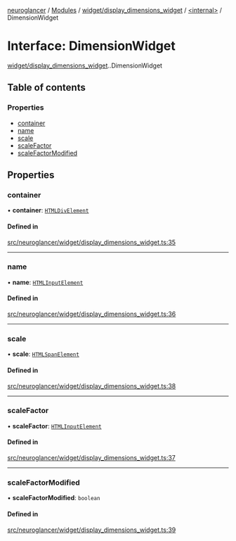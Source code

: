 [neuroglancer](../README.md) / [Modules](../modules.md) / [widget/display\_dimensions\_widget](../modules/widget_display_dimensions_widget.md) / [<internal\>](../modules/widget_display_dimensions_widget._internal_.md) / DimensionWidget

# Interface: DimensionWidget

[widget/display_dimensions_widget](../modules/widget_display_dimensions_widget.md).[<internal>](../modules/widget_display_dimensions_widget._internal_.md).DimensionWidget

## Table of contents

### Properties

- [container](widget_display_dimensions_widget._internal_.DimensionWidget.md#container)
- [name](widget_display_dimensions_widget._internal_.DimensionWidget.md#name)
- [scale](widget_display_dimensions_widget._internal_.DimensionWidget.md#scale)
- [scaleFactor](widget_display_dimensions_widget._internal_.DimensionWidget.md#scalefactor)
- [scaleFactorModified](widget_display_dimensions_widget._internal_.DimensionWidget.md#scalefactormodified)

## Properties

### container

• **container**: [`HTMLDivElement`](../modules/annotation_annotation_layer_state._internal_.md#htmldivelement)

#### Defined in

[src/neuroglancer/widget/display_dimensions_widget.ts:35](https://github.com/ActiveBrainAtlas2/neuroglancer/blob/1beb5d34/src/neuroglancer/widget/display_dimensions_widget.ts#L35)

___

### name

• **name**: [`HTMLInputElement`](../modules/annotation_annotation_layer_state._internal_.md#htmlinputelement)

#### Defined in

[src/neuroglancer/widget/display_dimensions_widget.ts:36](https://github.com/ActiveBrainAtlas2/neuroglancer/blob/1beb5d34/src/neuroglancer/widget/display_dimensions_widget.ts#L36)

___

### scale

• **scale**: [`HTMLSpanElement`](../modules/annotation_annotation_layer_state._internal_.md#htmlspanelement)

#### Defined in

[src/neuroglancer/widget/display_dimensions_widget.ts:38](https://github.com/ActiveBrainAtlas2/neuroglancer/blob/1beb5d34/src/neuroglancer/widget/display_dimensions_widget.ts#L38)

___

### scaleFactor

• **scaleFactor**: [`HTMLInputElement`](../modules/annotation_annotation_layer_state._internal_.md#htmlinputelement)

#### Defined in

[src/neuroglancer/widget/display_dimensions_widget.ts:37](https://github.com/ActiveBrainAtlas2/neuroglancer/blob/1beb5d34/src/neuroglancer/widget/display_dimensions_widget.ts#L37)

___

### scaleFactorModified

• **scaleFactorModified**: `boolean`

#### Defined in

[src/neuroglancer/widget/display_dimensions_widget.ts:39](https://github.com/ActiveBrainAtlas2/neuroglancer/blob/1beb5d34/src/neuroglancer/widget/display_dimensions_widget.ts#L39)

